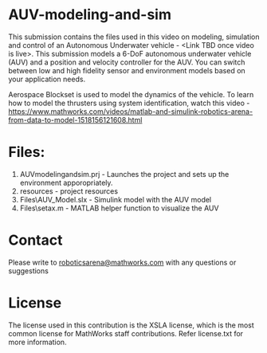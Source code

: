 # AUV-modeling-and-sim
This submission contains the files used in this video on modeling, simulation and control of an Autonomous Underwater vehicle - &lt;Link TBD once video is live>. This submission models a 6-DoF autonomous underwater vehicle (AUV) and a position and velocity controller for the AUV. You can switch between low and high fidelity sensor and environment models based on your application needs.

Aerospace Blockset is used to model the dynamics of the vehicle. To learn how to model the thrusters using system identification, watch this video - https://www.mathworks.com/videos/matlab-and-simulink-robotics-arena-from-data-to-model-1518156121608.html 

# Files:
1. AUVmodelingandsim.prj - Launches the project and sets up the environment apporopriately.
2. resources - project resources
3. Files\AUV_Model.slx - Simulink model with the AUV model
4. Files\setax.m - MATLAB helper function to visualize the AUV


# Contact
Please write to roboticsarena@mathworks.com with any questions or suggestions


# License 

The license used in this contribution is the XSLA license, which is the most common license for MathWorks staff contributions. Refer license.txt for more information.
